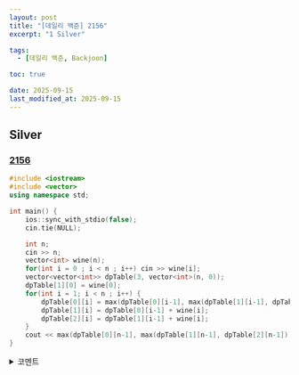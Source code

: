 ```yaml
---
layout: post
title: "[데일리 백준] 2156"
excerpt: "1 Silver"

tags:
  - [데일리 백준, Backjoon]

toc: true

date: 2025-09-15
last_modified_at: 2025-09-15
---
```

## Silver
### [2156][def]

```c++
#include <iostream>
#include <vector>
using namespace std;

int main() {
    ios::sync_with_stdio(false);
    cin.tie(NULL);

    int n;
    cin >> n;
    vector<int> wine(n);
    for(int i = 0 ; i < n ; i++) cin >> wine[i];
    vector<vector<int>> dpTable(3, vector<int>(n, 0));
    dpTable[1][0] = wine[0];
    for(int i = 1; i < n ; i++) {
        dpTable[0][i] = max(dpTable[0][i-1], max(dpTable[1][i-1], dpTable[2][i-1]));
        dpTable[1][i] = dpTable[0][i-1] + wine[i];
        dpTable[2][i] = dpTable[1][i-1] + wine[i];
    }
    cout << max(dpTable[0][n-1], max(dpTable[1][n-1], dpTable[2][n-1]));
}
```

<details>
<summary>코멘트</summary>
<div markdown="1">

- Implementation

</div>
</details>

[def]: https://www.acmicpc.net/problem/2156
